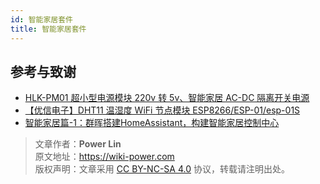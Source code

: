 ```yaml
---
id: 智能家居套件
title: 智能家居套件
---
```


## 参考与致谢

- [HLK-PM01 超小型电源模块 220v 转 5v、智能家居 AC-DC 隔离开关电源](https://item.taobao.com/item.htm?ut_sk=1.Yj3%2BRejs3GYDAFdo21Bc%2Brfs_21380790_1651841841412.Copy.1&id=43062142075&detailSharePosition=interactBar&iconType=commonIconType&sourceType=item&suid=F08F374D-DCD9-4A2E-9BFA-3B4B7E4032CB&shareUniqueId=15927154605&un=98c4b91fa04cd6894c6e4bed9157ce66&share_crt_v=1&un_site=0&spm=a2159r.13376460.0.0&sp_abtk=common_1_commonInfo&tbSocialPopKey=shareItem&sp_tk=anlqZjJRWWoyekU%3D&cpp=1&shareurl=true&short_name=h.fr08ikW&bxsign=scdKCs5G0sUfOnUKb_KX3MO1dvNLDWvRstGZ78-6OoJnc7upG3L5eJjpTwaHRNlH837yRqeHucpAQ7LDT51AJgDatrlwisd27Rn0xMcFTQ9qzmjp1DdULtooXVOXq7uvF_X&tk=jyjf2QYj2zE&app=chrome)
- [【优信电子】DHT11 温湿度 WiFi 节点模块 ESP8266/ESP-01/esp-01S](https://item.taobao.com/item.htm?ut_sk=1.Yj3%2BRejs3GYDAFdo21Bc%2Brfs_21380790_1651841841412.Copy.1&id=567949954974&detailSharePosition=interactBar&iconType=commonIconType&sourceType=item&suid=F37FA472-DF68-4AF8-9F62-712BBD39659C&shareUniqueId=15927005821&un=98c4b91fa04cd6894c6e4bed9157ce66&share_crt_v=1&un_site=0&spm=a2159r.13376460.0.0&sp_abtk=common_1_commonInfo&tbSocialPopKey=shareItem&sp_tk=QjNkUDJRWThsTnY%3D&cpp=1&shareurl=true&short_name=h.fIA2kyc&bxsign=scdilnaS_T-8s4rHGHqw2Az5LVvlyJZY29uivxO17P5iM6xPTzzz36FvnjTF55CwyO2TXwkwq5azOMVG5SUpONGmFR7uBoUSVTKQHoqDytBSllFjQ95wnFEORBS0EcQvZa8&tk=B3dP2QY8lNv&app=chrome)
- [智能家居篇-1：群晖搭建HomeAssistant，构建智能家居控制中心](https://codess.cc/archives/272.html)

> 文章作者：**Power Lin**  
> 原文地址：<https://wiki-power.com>  
> 版权声明：文章采用 [CC BY-NC-SA 4.0](https://creativecommons.org/licenses/by/4.0/deed.zh) 协议，转载请注明出处。
